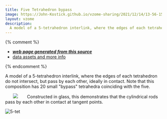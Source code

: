 ```yaml
---
title: Five Tetrahedron bypass
image: https://John-Kostick.github.io/vzome-sharing/2021/12/14/13-56-15-5-tet bypass/5-tet bypass.png
layout: vzome
description:
  A model of a 5-tetrahedron interlink, where the edges of each tetrahedron do not intersect, but pass by each other, ideally in contact.
---
```


{% comment %}
 - [***web page generated from this source***][post]
 - [data assets and more info][github]

[post]: <https://John-Kostick.github.io/vzome-sharing/2021/12/14/5-tet bypass-13-56-15.html>
[github]: <https://github.com/John-Kostick/vzome-sharing/tree/main/2021/12/14/13-56-15-5-tet bypass/>
{% endcomment %}

  A model of a 5-tetrahedron interlink, where the edges of each tetrahedron do not intersect, but pass by each other, ideally in contact. Note that this composition has 20 small "bypass" tetrahedra coinciding with the five.  

<vzome-viewer style="width: 87%; height: 60vh; margin: 5%"
      src="https://John-Kostick.github.io/vzome-sharing/2021/12/14/12-57-10-5-tet-bypass/5-tet-bypass.vZome" >
 <img src="https://John-Kostick.github.io/vzome-sharing/2021/12/14/12-57-10-5-tet-bypass/5-tet-bypass.png" />
</vzome-viewer>
Constructed in glass, this demonstrates that the cylindrical rods pass by each other in contact at tangent points. 

![5-tet](https://user-images.githubusercontent.com/78830166/180606892-d00a7daa-f3f0-41e1-be24-f8f5062ef8a3.png)

